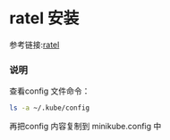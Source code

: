 # ratel 安装
参考链接:[ratel](https://github.com/dotbalo/ratel-doc)
### 说明
 查看config 文件命令：
 ```sh
 ls -a ~/.kube/config
 ````
 再把config 内容复制到 minikube.config 中


